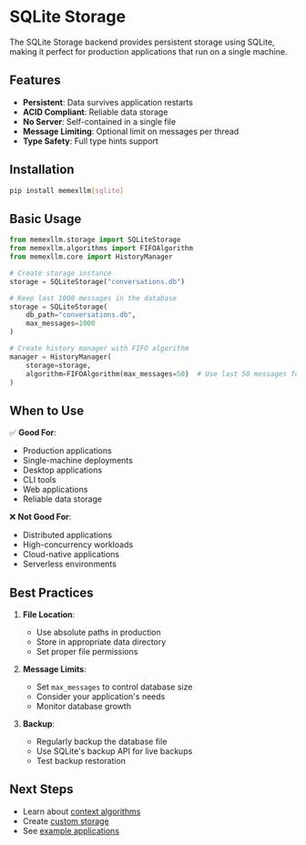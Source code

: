 # SQLite Storage

The SQLite Storage backend provides persistent storage using SQLite, making it perfect for production applications that run on a single machine.

## Features

- **Persistent**: Data survives application restarts
- **ACID Compliant**: Reliable data storage
- **No Server**: Self-contained in a single file
- **Message Limiting**: Optional limit on messages per thread
- **Type Safety**: Full type hints support

## Installation

```bash
pip install memexllm[sqlite]
```

## Basic Usage

```python
from memexllm.storage import SQLiteStorage
from memexllm.algorithms import FIFOAlgorithm
from memexllm.core import HistoryManager

# Create storage instance
storage = SQLiteStorage("conversations.db")

# Keep last 1000 messages in the database
storage = SQLiteStorage(
    db_path="conversations.db",
    max_messages=1000
)

# Create history manager with FIFO algorithm
manager = HistoryManager(
    storage=storage,
    algorithm=FIFOAlgorithm(max_messages=50)  # Use last 50 messages for context
)
```

## When to Use

✅ **Good For**:
- Production applications
- Single-machine deployments
- Desktop applications
- CLI tools
- Web applications
- Reliable data storage

❌ **Not Good For**:
- Distributed applications
- High-concurrency workloads
- Cloud-native applications
- Serverless environments

## Best Practices

1. **File Location**:
   - Use absolute paths in production
   - Store in appropriate data directory
   - Set proper file permissions

2. **Message Limits**:
   - Set `max_messages` to control database size
   - Consider your application's needs
   - Monitor database growth

3. **Backup**:
   - Regularly backup the database file
   - Use SQLite's backup API for live backups
   - Test backup restoration

## Next Steps

- Learn about [context algorithms](../algorithms/overview.md)
- Create [custom storage](./custom.md)
- See [example applications](../examples/simple_chatbot.md) 